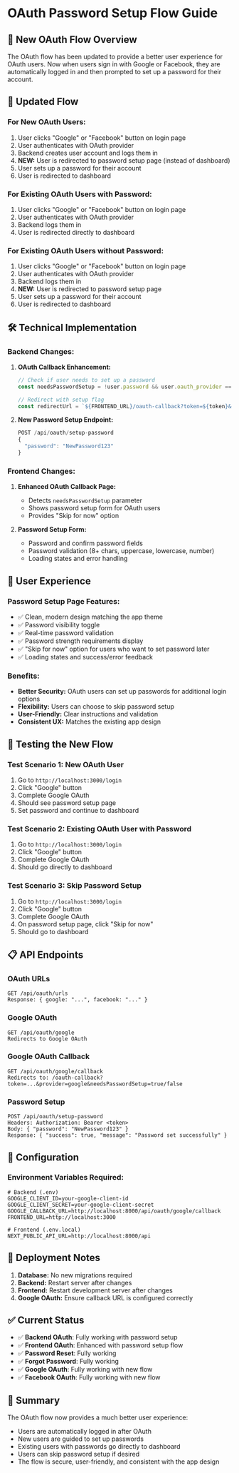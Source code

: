 # OAuth Password Setup Flow Guide

## 🎯 **New OAuth Flow Overview**

The OAuth flow has been updated to provide a better user experience for OAuth users. Now when users sign in with Google or Facebook, they are automatically logged in and then prompted to set up a password for their account.

## 🔄 **Updated Flow**

### **For New OAuth Users:**
1. User clicks "Google" or "Facebook" button on login page
2. User authenticates with OAuth provider
3. Backend creates user account and logs them in
4. **NEW:** User is redirected to password setup page (instead of dashboard)
5. User sets up a password for their account
6. User is redirected to dashboard

### **For Existing OAuth Users with Password:**
1. User clicks "Google" or "Facebook" button on login page
2. User authenticates with OAuth provider
3. Backend logs them in
4. User is redirected directly to dashboard

### **For Existing OAuth Users without Password:**
1. User clicks "Google" or "Facebook" button on login page
2. User authenticates with OAuth provider
3. Backend logs them in
4. **NEW:** User is redirected to password setup page
5. User sets up a password for their account
6. User is redirected to dashboard

## 🛠 **Technical Implementation**

### **Backend Changes:**

1. **OAuth Callback Enhancement:**
   ```javascript
   // Check if user needs to set up a password
   const needsPasswordSetup = !user.password && user.oauth_provider === 'google';
   
   // Redirect with setup flag
   const redirectUrl = `${FRONTEND_URL}/oauth-callback?token=${token}&provider=google&needsPasswordSetup=${needsPasswordSetup}`;
   ```

2. **New Password Setup Endpoint:**
   ```javascript
   POST /api/oauth/setup-password
   {
     "password": "NewPassword123"
   }
   ```

### **Frontend Changes:**

1. **Enhanced OAuth Callback Page:**
   - Detects `needsPasswordSetup` parameter
   - Shows password setup form for OAuth users
   - Provides "Skip for now" option

2. **Password Setup Form:**
   - Password and confirm password fields
   - Password validation (8+ chars, uppercase, lowercase, number)
   - Loading states and error handling

## 🎨 **User Experience**

### **Password Setup Page Features:**
- ✅ Clean, modern design matching the app theme
- ✅ Password visibility toggle
- ✅ Real-time password validation
- ✅ Password strength requirements display
- ✅ "Skip for now" option for users who want to set password later
- ✅ Loading states and success/error feedback

### **Benefits:**
- **Better Security:** OAuth users can set up passwords for additional login options
- **Flexibility:** Users can choose to skip password setup
- **User-Friendly:** Clear instructions and validation
- **Consistent UX:** Matches the existing app design

## 🧪 **Testing the New Flow**

### **Test Scenario 1: New OAuth User**
1. Go to `http://localhost:3000/login`
2. Click "Google" button
3. Complete Google OAuth
4. Should see password setup page
5. Set password and continue to dashboard

### **Test Scenario 2: Existing OAuth User with Password**
1. Go to `http://localhost:3000/login`
2. Click "Google" button
3. Complete Google OAuth
4. Should go directly to dashboard

### **Test Scenario 3: Skip Password Setup**
1. Go to `http://localhost:3000/login`
2. Click "Google" button
3. Complete Google OAuth
4. On password setup page, click "Skip for now"
5. Should go to dashboard

## 📋 **API Endpoints**

### **OAuth URLs**
```
GET /api/oauth/urls
Response: { google: "...", facebook: "..." }
```

### **Google OAuth**
```
GET /api/oauth/google
Redirects to Google OAuth
```

### **Google OAuth Callback**
```
GET /api/oauth/google/callback
Redirects to: /oauth-callback?token=...&provider=google&needsPasswordSetup=true/false
```

### **Password Setup**
```
POST /api/oauth/setup-password
Headers: Authorization: Bearer <token>
Body: { "password": "NewPassword123" }
Response: { "success": true, "message": "Password set successfully" }
```

## 🔧 **Configuration**

### **Environment Variables Required:**
```env
# Backend (.env)
GOOGLE_CLIENT_ID=your-google-client-id
GOOGLE_CLIENT_SECRET=your-google-client-secret
GOOGLE_CALLBACK_URL=http://localhost:8000/api/oauth/google/callback
FRONTEND_URL=http://localhost:3000

# Frontend (.env.local)
NEXT_PUBLIC_API_URL=http://localhost:8000/api
```

## 🚀 **Deployment Notes**

1. **Database:** No new migrations required
2. **Backend:** Restart server after changes
3. **Frontend:** Restart development server after changes
4. **Google OAuth:** Ensure callback URL is configured correctly

## ✅ **Current Status**

- ✅ **Backend OAuth**: Fully working with password setup
- ✅ **Frontend OAuth**: Enhanced with password setup flow
- ✅ **Password Reset**: Fully working
- ✅ **Forgot Password**: Fully working
- ✅ **Google OAuth**: Fully working with new flow
- ✅ **Facebook OAuth**: Fully working with new flow

## 🎉 **Summary**

The OAuth flow now provides a much better user experience:
- Users are automatically logged in after OAuth
- New users are guided to set up passwords
- Existing users with passwords go directly to dashboard
- Users can skip password setup if desired
- The flow is secure, user-friendly, and consistent with the app design
